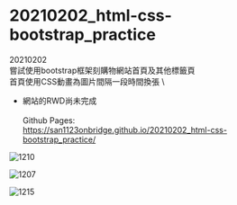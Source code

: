 # 20210202_html-css-bootstrap_practice

20210202 \
嘗試使用bootstrap框架刻購物網站首頁及其他標籤頁 \
首頁使用CSS動畫為圖片間隔一段時間換張 \
- 網站的RWD尚未完成 \
\
Github Pages: \
https://san1123onbridge.github.io/20210202_html-css-bootstrap_practice/


![1210](https://user-images.githubusercontent.com/63532421/115152432-9e3f6400-a0a3-11eb-923a-2864ebb3d758.PNG)

![1207](https://user-images.githubusercontent.com/63532421/115152380-6d5f2f00-a0a3-11eb-9d33-eb8b96f0c7b5.PNG)

![1215](https://user-images.githubusercontent.com/63532421/115152607-5705a300-a0a4-11eb-8b42-e659d2c86225.PNG)

